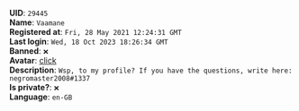 **UID**: `29445`  
**Name**: `Vaamane`  
**Registered at**: `Fri, 28 May 2021 12:24:31 GMT`  
**Last login**: `Wed, 18 Oct 2023 18:26:34 GMT`  
**Banned**: `❌`  
**Avatar**: [click](/avatars/cf077306-38bc-48e1-a77f-64c9a4a4afef.jpg)  
**Description**: ```Wsp, to my profile?
If you have the questions, write here: negromaster2008#1337```  
**Is private?**: `❌`  
**Language**: `en-GB`